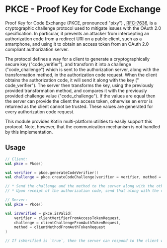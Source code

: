 # PKCE - Proof Key for Code Exchange

Proof Key for Code Exchange (PKCE, pronounced "pixy")
, [RFC-7636](https://datatracker.ietf.org/doc/html/rfc7636), is a cryptographic challenge protocol used to mitigate
issues with the OAuth 2.0 specification. In particular, it prevents an attacker from intercepting an authorization code
from a redirect URI on a public client, such as a smartphone, and using it to obtain an access token from an OAuth 2.0
compliant authorization server.

The protocol defines a way for a client to generate a cryptographically secure key ("code_verifier"), and transform it
into a challenge ("code_challenge") which is sent to the authorization server, along with the transformation method, in
the authorization code request. When the client obtains the authorization code, it will send it along with the key ("
code_verifier"). The server then transforms the key, using the previously provided transformation method, and compares
it with the previously provided challenge value ("code_challenge"). If the values are equal then the server can provide
the client the access token, otherwise an error is returned as the client cannot be trusted. These values are generated
for every authorization code request.

This module provides Kotlin multi-platform utilities to easily support this protocol. Note, however, that the
communication mechanism is not handled by this implementation.

## Usage

```kotlin
// Client:
val pkce = Pkce()

val verifier = pkce.generateCodeVerifier()
val challenge = pkce.createCodeChallenge(verifier = verifier, method = CodeChallengeMethod.S256)

// * Send the challenge and the method to the server along with the other required data, for the authorization code request.
// * Upon receipt of the authorization code, send that along with the verifier for the access token request.

// Server:
val pkce = Pkce()

val isVerified = pkce.isValid(
    verifier = clientVerifierFromAccessTokenRequest,
    challenge = clientChallengeFromAuthTokenRequest,
    method = clientMethodFromAuthTokenRequest
)

// If isVerified is `true`, then the server can respond to the client with the access token. Otherwise, an exception should be thrown.
```
